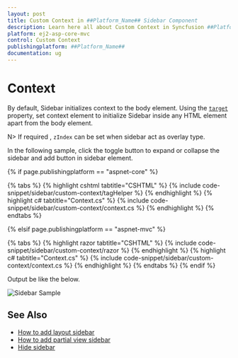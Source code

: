 ```yaml
---
layout: post
title: Custom Context in ##Platform_Name## Sidebar Component
description: Learn here all about Custom Context in Syncfusion ##Platform_Name## Sidebar component of Syncfusion Essential JS 2 and more.
platform: ej2-asp-core-mvc
control: Custom Context
publishingplatform: ##Platform_Name##
documentation: ug
---
```



# Context

By default, Sidebar initializes context to the body element. Using the [`target`](https://help.syncfusion.com/cr/aspnetcore-js2/Syncfusion.EJ2~Syncfusion.EJ2.Navigations.Sidebar~Target.html) property, set context element to initialize Sidebar inside any HTML element apart from the body element.

N> If required , `zIndex` can be set when sidebar act as overlay type.

In the following sample, click the toggle button to expand or collapse the sidebar and add button in sidebar element.

{% if page.publishingplatform == "aspnet-core" %}

{% tabs %}
{% highlight cshtml tabtitle="CSHTML" %}
{% include code-snippet/sidebar/custom-context/tagHelper %}
{% endhighlight %}
{% highlight c# tabtitle="Context.cs" %}
{% include code-snippet/sidebar/custom-context/context.cs %}
{% endhighlight %}
{% endtabs %}

{% elsif page.publishingplatform == "aspnet-mvc" %}

{% tabs %}
{% highlight razor tabtitle="CSHTML" %}
{% include code-snippet/sidebar/custom-context/razor %}
{% endhighlight %}
{% highlight c# tabtitle="Context.cs" %}
{% include code-snippet/sidebar/custom-context/context.cs %}
{% endhighlight %}
{% endtabs %}
{% endif %}



Output be like the below.

![Sidebar Sample](./images/target.png)

## See Also

* [How to add layout sidebar](./how-to/layout-page-sidebar)
* [How to add partial view sidebar](./how-to/sidebar-with-partial-view)
* [Hide sidebar](./how-to/hide-sidebar)
